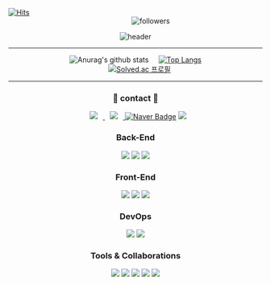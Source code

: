 [![Hits](https://hits.seeyoufarm.com/api/count/incr/badge.svg?url=https%3A%2F%2Fgithub.com%2Fhongcoding94&count_bg=%2309A9D6&title_bg=%23A6A6A6&icon=github.svg&icon_color=%23BD00FF&title=hits&edge_flat=false)](https://hits.seeyoufarm.com)
&nbsp; &nbsp; &nbsp; &nbsp; &nbsp; &nbsp; &nbsp; &nbsp; &nbsp; &nbsp; &nbsp; &nbsp; &nbsp; &nbsp; &nbsp; &nbsp; &nbsp; &nbsp; &nbsp; &nbsp; &nbsp; &nbsp;
&nbsp; &nbsp; &nbsp; &nbsp; &nbsp; &nbsp; &nbsp; &nbsp; &nbsp; &nbsp; &nbsp; &nbsp; &nbsp; &nbsp; &nbsp; &nbsp; &nbsp; &nbsp; &nbsp; &nbsp; &nbsp; &nbsp;
&nbsp; &nbsp; &nbsp; &nbsp; &nbsp; &nbsp; &nbsp; &nbsp; &nbsp; &nbsp; &nbsp; &nbsp; &nbsp; &nbsp; &nbsp; &nbsp; &nbsp; &nbsp; &nbsp; &nbsp; &nbsp; &nbsp;
&nbsp; &nbsp; &nbsp; &nbsp; &nbsp; &nbsp; &nbsp; &nbsp; &nbsp; &nbsp; &nbsp; &nbsp; &nbsp; &nbsp; &nbsp; &nbsp; &nbsp; &nbsp; &nbsp; &nbsp; &nbsp; &nbsp; &nbsp;
![followers](https://img.shields.io/github/followers/hongcoding94?style=social)

<div align="center">

  ![header](https://capsule-render.vercel.app/api?type=waving&color=0%:FF2CDF,100%:2D27FF&height=260&section=header&text=Welcome%20to%20my%20Github&fontSize=64&animation=fadeIn&fontAlignY=38&desc=hongcoding94&descAlignY=51&descAlign=82)

</div>

<hr/>

<div align="center">

  ![Anurag's github stats](https://github-readme-stats.vercel.app/api?username=hongcoding94&show_icons=true&theme=tokyonight) 
  &nbsp; &nbsp;
  [![Top Langs](https://github-readme-stats.vercel.app/api/top-langs/?username=hongcoding94&layout=compact&theme=tokyonight)](https://github.com/metleeha)
  <br>
  &nbsp; &nbsp;
  [![Solved.ac
프로필](http://mazassumnida.wtf/api/v2/generate_badge?boj=towijin2100)](https://solved.ac/towijin2100)
  
  <hr/>
  <!-- 연락 수단 -->
  
  ### 📲 contact 📲
  </a> <a href="https://instagram.com/fivepxint">
      <img src="https://img.shields.io/badge/-Instagram-grey?style=flat&logo=Instagram&link=https://instagram.com/hongcoding_dev/"
          style="height : auto; margin-left : 10px; margin-right : 10px;"/>
  </a> 
  <a href="mailto:towijin2100@gmail.com">
      <img src="https://img.shields.io/badge/Gmail-d14836?style=flat-square&logo=Gmail&logoColor=white&link=mailto:quf8093@gmail.com"
          style="height : auto; margin-left : 10px; margin-right : 10px;"/>
  </a>
  [![Naver Badge](https://img.shields.io/badge/Naver-03C75A?style=flat-square&logo=Naver&logoColor=white&link=mailto:jjhsun1994@naver.com)](mailto:jjhsun1994@naver.com)
  <a href="https://utopian-hollyhock-4d7.notion.site/DIC-The-data-is-coming-e817b85e2fbf497ea05b0e4c54a56383">
    <img src="https://img.shields.io/badge/Notion-181717?style=flat-square&logo=Notion&logoColor=White"/>
  </a>
</div>

<!-- 기술 스택 -->
<div align="center">

  ### Back-End
  <img src="https://img.shields.io/badge/Java-007396?style=flat-square&logo=Java&logoColor=white"/></a>
  <img src="https://img.shields.io/badge/Spring-6DB33F?style=flat-square&logo=Spring&logoColor=white"/></a>
  <img src="https://img.shields.io/badge/Spring boot-6DB33F?style=flat-square&logo=Spring boot&logoColor=white"/>


  ### Front-End
  <img src="https://img.shields.io/badge/HTML5-E34F26?style=flat-square&logo=HTML5&logoColor=white"/></a>
  <img src="https://img.shields.io/badge/CSS3-1572B6?style=flat-square&logo=CSS3&logoColor=white"/></a>
  <img src="https://img.shields.io/badge/JavaScript-F7DF1E?style=flat-square&logo=JavaScript&logoColor=white"/></a>

  ### DevOps
  <img src="https://img.shields.io/badge/MySQL-4479A1?style=flat-square&logo=MySQL&logoColor=white"/></a>
  <img src="https://img.shields.io/badge/Oracle-F80000?style=flat-square&logo=Oracle&logoColor=white"/></a>

  ### Tools & Collaborations
  <img src="https://img.shields.io/badge/Gradle-02303A?style=flat-square&logo=Gradle&logoColor=white"/></a>
  <img src="https://img.shields.io/badge/Apache Maven-C71A36?style=flat-square&logo=Apache Maven&logoColor=white"/></a>
  <img src="https://img.shields.io/badge/IntelliJ IDEA-000000?style=flat-square&logo=IntelliJ IDEA&logoColor=white"/></a>
  <img src="https://img.shields.io/badge/Eclipse IDE-2C2255?style=flat-square&logo=Eclipse IDE&logoColor=white"/></a>
  <img src="https://img.shields.io/badge/GitHub-181717?style=flat-square&logo=GitHub&logoColor=white"/></a>
  
</div>
